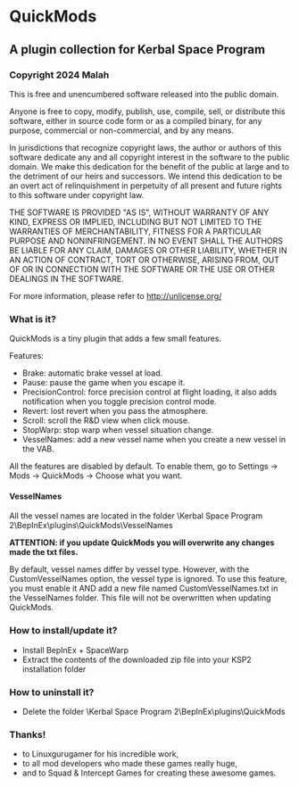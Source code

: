 ﻿# QuickMods
## A plugin collection for Kerbal Space Program
### Copyright 2024 Malah

This is free and unencumbered software released into the public domain.

Anyone is free to copy, modify, publish, use, compile, sell, or
distribute this software, either in source code form or as a compiled
binary, for any purpose, commercial or non-commercial, and by any
means.

In jurisdictions that recognize copyright laws, the author or authors
of this software dedicate any and all copyright interest in the
software to the public domain. We make this dedication for the benefit
of the public at large and to the detriment of our heirs and
successors. We intend this dedication to be an overt act of
relinquishment in perpetuity of all present and future rights to this
software under copyright law.

THE SOFTWARE IS PROVIDED "AS IS", WITHOUT WARRANTY OF ANY KIND,
EXPRESS OR IMPLIED, INCLUDING BUT NOT LIMITED TO THE WARRANTIES OF
MERCHANTABILITY, FITNESS FOR A PARTICULAR PURPOSE AND NONINFRINGEMENT.
IN NO EVENT SHALL THE AUTHORS BE LIABLE FOR ANY CLAIM, DAMAGES OR
OTHER LIABILITY, WHETHER IN AN ACTION OF CONTRACT, TORT OR OTHERWISE,
ARISING FROM, OUT OF OR IN CONNECTION WITH THE SOFTWARE OR THE USE OR
OTHER DEALINGS IN THE SOFTWARE.

For more information, please refer to <http://unlicense.org/>

### What is it?

QuickMods is a tiny plugin that adds a few small features.

Features: 
* Brake: automatic brake vessel at load.
* Pause: pause the game when you escape it.
* PrecisionControl: force precision control at flight loading, it also adds notification when you toggle precision control mode.
* Revert: lost revert when you pass the atmosphere.
* Scroll: scroll the R&D view when click mouse.
* StopWarp: stop warp when vessel situation change.
* VesselNames: add a new vessel name when you create a new vessel in the VAB.

All the features are disabled by default.
To enable them, go to Settings -> Mods -> QuickMods -> Choose what you want.

#### VesselNames

All the vessel names are located in the folder <your installation path>\Kerbal Space Program 2\BepInEx\plugins\QuickMods\VesselNames

**ATTENTION: if you update QuickMods you will overwrite any changes made the txt files.**

By default, vessel names differ by vessel type. However, with the CustomVesselNames option, the vessel type is ignored.
To use this feature, you must enable it AND add a new file named CustomVesselNames.txt in the VesselNames folder. This file will not be overwritten when updating QuickMods.

### How to install/update it?

* Install BepInEx + SpaceWarp
* Extract the contents of the downloaded zip file into your KSP2 installation folder

### How to uninstall it?

* Delete the folder <your installation path>\Kerbal Space Program 2\BepInEx\plugins\QuickMods

### Thanks!

* to Linuxgurugamer for his incredible work,
* to all mod developers who made these games really huge,
* and to Squad & Intercept Games for creating these awesome games.
